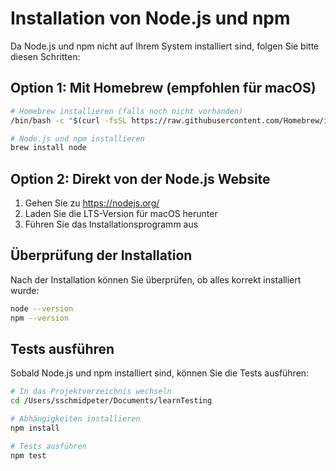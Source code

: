 # Installation von Node.js und npm

Da Node.js und npm nicht auf Ihrem System installiert sind, folgen Sie bitte diesen Schritten:

## Option 1: Mit Homebrew (empfohlen für macOS)

```bash
# Homebrew installieren (falls noch nicht vorhanden)
/bin/bash -c "$(curl -fsSL https://raw.githubusercontent.com/Homebrew/install/HEAD/install.sh)"

# Node.js und npm installieren
brew install node
```

## Option 2: Direkt von der Node.js Website

1. Gehen Sie zu https://nodejs.org/
2. Laden Sie die LTS-Version für macOS herunter
3. Führen Sie das Installationsprogramm aus

## Überprüfung der Installation

Nach der Installation können Sie überprüfen, ob alles korrekt installiert wurde:

```bash
node --version
npm --version
```

## Tests ausführen

Sobald Node.js und npm installiert sind, können Sie die Tests ausführen:

```bash
# In das Projektverzeichnis wechseln
cd /Users/sschmidpeter/Documents/learnTesting

# Abhängigkeiten installieren
npm install

# Tests ausführen
npm test
```
